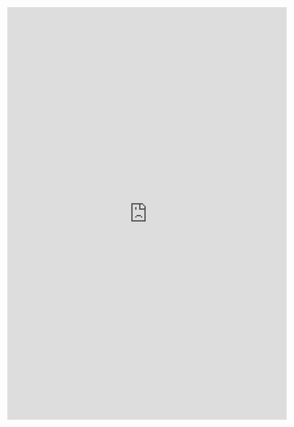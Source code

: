 <iframe src="https://docs.google.com/forms/d/e/1FAIpQLSe1a8SCdAebOtUkBlJ5Wzhck5vX_uZkzJ0G0FmNneNRKaMb6Q/viewform?embedded=true" width="640" height="943" frameborder="0" marginheight="0" marginwidth="0">Loading…</iframe>

